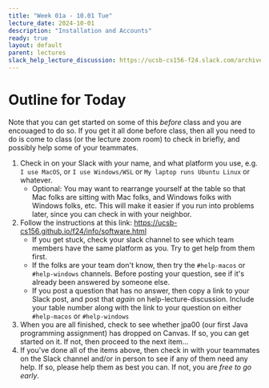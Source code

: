 ```yaml
---
title: "Week 01a - 10.01 Tue"
lecture_date: 2024-10-01
description: "Installation and Accounts"
ready: true
layout: default
parent: lectures
slack_help_lecture_discussion: https://ucsb-cs156-f24.slack.com/archives/C06RGNTV7E2
---
```


# Outline for Today

Note that you can get started on some of this *before* class and you are encouaged to do so.  If you get it all done before class, then all you need to do is come to class (or the lecture zoom room) to check in briefly, and possibly help some of your teammates.

1. Check in on your Slack with your name, and what platform you use, e.g. `I use MacOS`, or `I use Windows/WSL` or `My laptop runs Ubuntu Linux` or whatever.
   * Optional: You may want to rearrange yourself at the table so that Mac folks are sitting with Mac folks, and Windows folks with Windows folks, etc.  This will make it easier if you run into problems later, since you can check in with your neighbor.
2. Follow the instructions at this link: <https://ucsb-cs156.github.io/f24/info/software.html>
   * If you get stuck, check your slack channel to see which team members have the same platform as you.  Try to get help from them first.
   * If the folks are your team don't know, then try the `#help-macos` or `#help-windows` channels. Before posting your question, see if it's already been answered by someone else.
   * If you post a question that has no answer, then copy a link to your Slack post, and post that *again* on help-lecture-discussion.  Include your table number along with the link to your question on either `#help-macos` or `#help-windows`
3. When you are all finished, check to see whether jpa00 (our first Java programming assignment) has dropped on Canvas.  If so, you can get started on it. If not, then proceed to the next item...
4. If you've done all of the items above, then check in with your teammates on the Slack channel and/or in person to see if any of them need any help.  If so, please help them as best you can. If not, you are *free to go early*.

